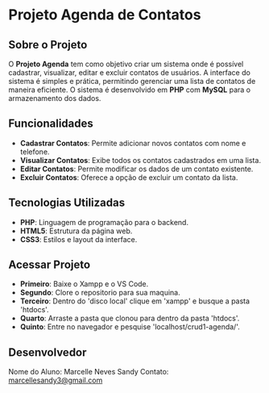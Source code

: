 # Projeto Agenda de Contatos

## Sobre o Projeto
O **Projeto Agenda** tem como objetivo criar um sistema onde é possível cadastrar, visualizar, editar e excluir contatos de usuários. A interface do sistema é simples e prática, permitindo gerenciar uma lista de contatos de maneira eficiente. O sistema é desenvolvido em **PHP** com **MySQL** para o armazenamento dos dados.

## Funcionalidades
- **Cadastrar Contatos**: Permite adicionar novos contatos com nome e telefone.
- **Visualizar Contatos**: Exibe todos os contatos cadastrados em uma lista.
- **Editar Contatos**: Permite modificar os dados de um contato existente.
- **Excluir Contatos**: Oferece a opção de excluir um contato da lista.

## Tecnologias Utilizadas
- **PHP**: Linguagem de programação para o backend.
- **HTML5**: Estrutura da página web.
- **CSS3**: Estilos e layout da interface.

## Acessar Projeto
- **Primeiro**: Baixe o Xampp e o VS Code.
- **Segundo**: Clore o repositorio para sua maquina.
- **Terceiro**: Dentro do 'disco local' clique em 'xampp' e busque a pasta 'htdocs'.
- **Quarto**: Arraste a pasta que clonou para dentro da pasta 'htdocs'.
- **Quinto**: Entre no navegador e pesquise 'localhost/crud1-agenda/'.

## Desenvolvedor
Nome do Aluno: Marcelle Neves Sandy
Contato: marcellesandy3@gmail.com
